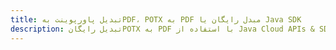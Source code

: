 ---title: تبدیل پاورپوینت بهPDF، POTX به PDF مبدل رایگان یا Java SDKdescription: تبدیل رایگانPOTX به PDF با استفاده از Java Cloud APIs & SDK. همچنین اسناد Microsoft PowerPoint را در Cloud ایجاد، ویرایش و رندر کنید.---